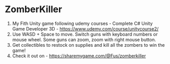 ﻿# ZomberKiller
1) My Fith Unity game following udemy courses - Complete C# Unity Game Developer 3D - https://www.udemy.com/course/unitycourse2/
2) Use WASD + Space to move. Switch guns with keyboard numbers or mouse wheel. Some guns can zoom, zoom with right mouse button.
3) Get collectibles to restock on supplies and kill all the zombers to win the game!
4) Check it out on - https://sharemygame.com/@Fus/zomberkiller
